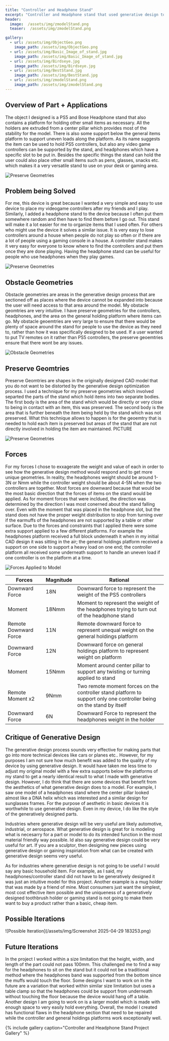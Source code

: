 ```yaml
---
title: "Controller and Headphone Stand"
excerpt: "Controller and Headphone stand that used generative design to find the optimal topology"
header:
  image:  /assets/img/zmodelStand.png
  teaser:  /assets/img/zmodelStand.png

gallery:
  - url: /assets/img/ObjectGeo.png
    image_path: /assets/img/ObjectGeo.png
  - url: /assets/img/Basic_Image_of_stand.jpg
    image_path: /assets/img/Basic_Image_of_stand.jpg
  - url: /assets/img/Birdseye.jpg
    image_path: /assets/img/Birdseye.jpg
  - url: /assets/img/BestStand.jpg
    image_path: /assets/img/BestStand.jpg
  - url: /assets/img/zmodelStand.png
    image_path: /assets/img/zmodelStand.png
---
```


## Overview of Part + Applications
The object I designed is a PS5 and Bose Headphone stand that also contains a platform for holding other small items as necessary. All the holders are extruded from a center pillar which provides most of the stability for the model. There is also some support below the general items platform to support uneven loads along the platform. As its name suggests the item can be used to hold PS5 controllers, but also any video game controllers can be supported by the stand, and headphones which have a specific slot to be put in. Besides the specific things the stand can hold the user could also place other small items such as pens, glasses, snacks etc. which makes it a very versatile stand to use on your desk or gaming area.

![Preserve Geometries](/assets/img/BestStand.jpg)

## Problem being Solved
For me, this device is great because I wanted a very simple and easy to use device to place my videogame controllers after my friends and I play. Similarly, I added a headphone stand to the device because I often put them somewhere random and then have to find them before I go out. This stand will make it a lot easier for me to organize items that I used often. For others who might use the device it solves a similar issue. It is very easy to lose controllers around a house when people do not play so often or if there are a lot of people using a gaming console in a house. A controller stand makes it very easy for everyone to know where to find the controllers and put them once they are done playing. Having the headphone stand can be useful for people who use headphones when they play games.

![Preserve Geometries](/assets/img/Basic_Image_of_stand.jpg)

## Obstacle Geometries
Obstacle geometries are areas in the generative design process that are sectioned off as places where the device cannot be expanded into because the user will need access to that area around the model. My obstacle geomtries are very intuitive. I have preserve geometries for the controllers, headphones, and the area on the general holding platform where items can go. My obstacle geoemtries are very large to ensure that there would be plenty of space around the stand for people to use the device as they need to, rather than how it was specifically designed to be used. If a user wanted to put TV remotes on it rather than PS5 controllers, the preserve geoemtries ensure that there wont be any issues. 

![Obstacle Geometries](/assets/img/ObjectGeo.png)
  
## Preserve Geomtries
Preserve Geomtries are shapes in the originally designed CAD model that you do not want to be distorted by the generative design optimization process. I used a technique for my preserve geometries which involved separted the parts of the stand which hold items into two separate bodies. The first body is the area of the stand which would be directly or very close to being in contact with an item, this was preserved. The second body is the area that is further beneath the item being held by the stand which was not preserved. What this technique allows to happen is for the geoemtry that is needed to hold each item is preserved but areas of the stand that are not directly involved in holding the item are maintained. PICTURE

![Preserve Geometries](/assets/img/Preserve.png)

## Forces
For my forces I chose to exxagerate the weight and value of each in order to see how the generative design method would respond and to get more unique geometries. In reality, the headphones weight should be around 1-3N or Nmm while the controller weight should be about 4-5N when the two controllers are together. Most forces are downward because that would be the most basic direction that the forces of items on the stand would be applied. As for moment forces that were incldued, the direction was determined by the direction I was most conerned about the stand falling over. Even with the moment that was placed in the headphone slot, but the stand does not have the proper weight distribution to stop from turning over if the earmuffs of the headphones are not supported by a table or other surface. Due to the forces and constraints that I applied there were some extra support applied to a few different platforms. For example the headphones platform received a full block underneath it when in my initial CAD design it was sitting in the air; the general holdings platform received a support on one side to support a heavy load on one end; the controller platform all received some underneath support to handle an uneven load if one controller is on the platform at a time.

![Forces Applied to Model](/assets/img/zForces.png)

| Forces | Magnitude | Rational |
| ----------- | ----------- | ----------- |
| Downward Force | 18N | Downward force to represent the weight of the PS5 controllers |
| Moment | 18Nmm | Moment to represent the weight of the headphones trying to turn out of the headphone stand |
| Remote Downward Force | 11N | Remote downward force to represent unequal weight on the general holdings platform |
| Downward Force | 12N | Downward force on general holdings platform to represent weight on platform |
| Moment | 15Nmm | Moment around center pillar to support any twisting or turning applied to stand |
| Remote Moment x2 | 9Nmm | Two remote moment forces on the controller stand platform to support only one controller being on the stand by itself |
| Downward Force | 6N | Downward Force to represent the headphones weight in the holder |

## Critique of Generative Design
The generative design process sounds very effective for making parts that go into more technical devices like cars or planes etc.. However, for my purposes I am not sure how much benefit was added to the quality of my device by using generative design. It would have taken me less time to adjust my original model with a few extra supports below the platforms of my stand to get a nearly identical result to what I made with generative design. However, I do think that there are some devices that benefit from the aesthetics of what generative design does to a model. For example, I saw one model of a headphones stand where the center pillar looked almost like a DNA helix which was interested and a similar design for sunglasses frames. For the purpose of aesthetic in basic devices it is worthwhile to use generative design. Even in my device, I do like the style of the generatively designed parts. 
  
Industries where generative design will be very useful are likely automotive, industrial, or aerospace. What generative design is great for is modeling what is necesarry for a part or model to do its intended function in the most material friendly way possible. Id also say generative design could be very useful for art. If you are a sculptor, then designing new pieces using generative design or gaining inspiriation from what can be created with generative design seems very useful.
  
As for industries where generative design is not going to be useful I would say any basic household item. For example, as I said, my headphones/controller stand did not have to be generatively designed it was just an intuitive model for this project. Another example is a mug holder that was made by a friend of mine. Most consumers just want the simplest, most cost effective item possible and the uniqueness of a generatively designed toothbrush holder or gaming stand is not going to make them want to buy a product rather than a basic, cheap item. 


## Possible Iterations
![Possible Iteration](/assets/img/Screenshot 2025-04-29 183253.png)

## Future Iterations
In the project I worked within a size limitation that the height, width, and length of the part could not pass 100mm. This challenged me to find a way for the headphones to sit on the stand but it could not be a traditional method where the headphones band was supported from the bottom since the muffs would touch the floor. Some designs I want to work on in the future are a variation that worked within similar size limitation but uses a table clamp so that the headphones could be support from underneath without touching the floor because the device would hang off a table. Another design I am going to work on is a larger model which is made with enough space to very easily hold everything. Overall, the model I created has functional flaws in the headphone section that need to be repaired while the controller and general holdings platforms work exceptionally well. 



{% include gallery caption="Controller and Headphone Stand Project Gallery" %}
